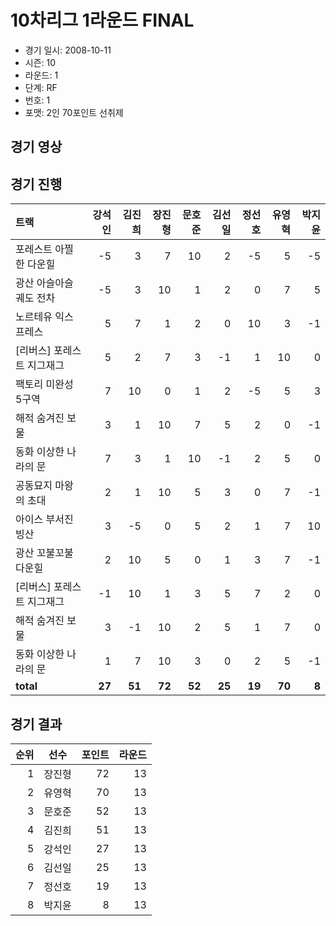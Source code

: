 # 10차리그 1라운드 FINAL

- 경기 일시: 2008-10-11
- 시즌: 10
- 라운드: 1
- 단계: RF
- 번호: 1
- 포맷: 2인 70포인트 선취제





## 경기 영상
## 경기 진행

| 트랙 | 강석인 | 김진희 | 장진형 | 문호준 | 김선일 | 정선호 | 유영혁 | 박지윤 |
|:---|---:|---:|---:|---:|---:|---:|---:|---:|
| 포레스트 아찔한 다운힐 | -5 | 3 | 7 | 10 | 2 | -5 | 5 | -5 |
| 광산 아슬아슬 궤도 전차 | -5 | 3 | 10 | 1 | 2 | 0 | 7 | 5 |
| 노르테유 익스프레스 | 5 | 7 | 1 | 2 | 0 | 10 | 3 | -1 |
| [리버스] 포레스트 지그재그 | 5 | 2 | 7 | 3 | -1 | 1 | 10 | 0 |
| 팩토리 미완성 5구역 | 7 | 10 | 0 | 1 | 2 | -5 | 5 | 3 |
| 해적 숨겨진 보물 | 3 | 1 | 10 | 7 | 5 | 2 | 0 | -1 |
| 동화 이상한 나라의 문 | 7 | 3 | 1 | 10 | -1 | 2 | 5 | 0 |
| 공동묘지 마왕의 초대 | 2 | 1 | 10 | 5 | 3 | 0 | 7 | -1 |
| 아이스 부서진 빙산 | 3 | -5 | 0 | 5 | 2 | 1 | 7 | 10 |
| 광산 꼬불꼬불 다운힐 | 2 | 10 | 5 | 0 | 1 | 3 | 7 | -1 |
| [리버스] 포레스트 지그재그 | -1 | 10 | 1 | 3 | 5 | 7 | 2 | 0 |
| 해적 숨겨진 보물 | 3 | -1 | 10 | 2 | 5 | 1 | 7 | 0 |
| 동화 이상한 나라의 문 | 1 | 7 | 10 | 3 | 0 | 2 | 5 | -1 |
| __total__ | __27__ | __51__ | __72__ | __52__ | __25__ | __19__ | __70__ | __8__ |




## 경기 결과

| 순위 | 선수 | 포인트 | 라운드 |
|---:|:---:|---:|---:|
| 1 | 장진형 | 72 | 13 |
| 2 | 유영혁 | 70 | 13 |
| 3 | 문호준 | 52 | 13 |
| 4 | 김진희 | 51 | 13 |
| 5 | 강석인 | 27 | 13 |
| 6 | 김선일 | 25 | 13 |
| 7 | 정선호 | 19 | 13 |
| 8 | 박지윤 | 8 | 13 |

